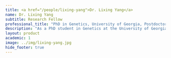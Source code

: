 ```yaml
---
title: <a href="/people/lixing-yang">Dr. Lixing Yang</a>
name: Dr. Lixing Yang
subtitle: Research Fellow
professional_title: "PhD in Genetics, University of Georgia, Postdoctoral Fellow (2010-2017), Assistant Professor, The Ben May Department for Cancer Research, The University of Chicago"  # Joined professional titles
description: "As a PhD student in Genetics at the University of Georgia, Lixing performed bioinformatic analysis of transposable elements in plants. Now he is interested in cancer genomics.Personal website"
layout: product
academic: 1
image: ../img/lixing-yang.jpg
hide_footer: true
---
```

